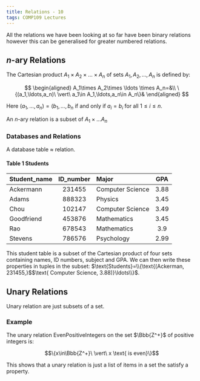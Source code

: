 ```yaml
---
title: Relations - 10
tags: COMP109 Lectures
---
```

All the relations we have been looking at so far have been binary relations however this can be generalised for greater numbered relations.

## $n$-ary Relations
The Cartesian product $A_1\times A_2\times \ldots \times A_n$ of sets $A_1,A_2,\ldots,A_n$ is defined by:

$$
\begin{aligned}
A_1\times A_2\times \ldots \times A_n=&\\
\{(a_1,\ldots,a_n)\ \vert\ a_1\in A_1,\ldots,a_n\in A_n\}&
\end{aligned}
$$

Here $(a_1,\ldots,a_n)=(b_1,\ldots,b_n$ if and only if $a_i=b_i$ for all $1\leq i\leq n$.

An $n$-ary relation is a subset of $A_1\times\ldots A_n$

### Databases and Relations
A database table $\approx$ relation.

#### Table 1 $\text{Students}$

| Student_name | ID_number | Major | GPA |
| :-- | :-: | :-- | :-: |
| Ackermann | 231455 | Computer Science | 3.88 |
| Adams | 888323 | Physics | 3.45 |
| Chou | 102147 | Computer Science | 3.49 |
| Goodfriend | 453876 | Mathematics | 3.45 |
| Rao | 678543 | Mathematics | 3.9 |
| Stevens | 786576 | Psychology | 2.99 |

This student table is a subset of the Cartesian product of four sets containing names, ID numbers, subject and GPA. We can then write these properties in tuples in the subset: $\text{Students}=\\{\text{(Ackerman, 231455,}$$\text{ Computer Science, 3.88)}\ldots\\}$.

## Unary Relations
Unary relation are just subsets of a set.

### Example
The unary relation $\text{EvenPositiveIntegers}$ on the set $\Bbb{Z^+}$ of positive integers is:

$$\{x\in\Bbb{Z^+}\ \vert\ x \text{ is even}\}$$

This shows that a unary relation is just a list of items in a set the satisfy a property.

